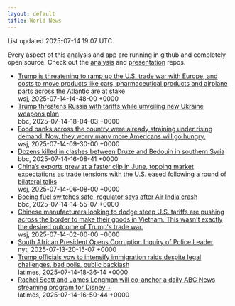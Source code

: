 ```yaml
---
layout: default
title: World News
---
```


<div markdown="0">
<div class="byline small text-muted">List updated <span class="datetime">2025-07-14 19:07 UTC</span>.</div>

<p>Every aspect of this analysis and app are running in github and completely open source. Check out the <a href="https://github.com/Castro-Media/Analysis">analysis</a> and <a href="https://github.com/Castro-Media/TopStoryReview.com">presentation</a> repos.</p>
<ul>
<li><a href='https://www.wsj.com/economy/trade/european-union-exports-tariffs-explained-64acab19'>Trump is threatening to ramp up the U.S. trade war with Europe, and costs to move products like cars, pharmaceutical products and airplane parts across the Atlantic are at stake</a><div class='byline small text-muted'>wsj, <span class="datetime">2025-07-14-14-48-00 +0000</span></div></li>
<li><a href='https://www.bbc.com/news/articles/czdv20v9lp1o'>Trump threatens Russia with tariffs while unveiling new Ukraine weapons plan</a><div class='byline small text-muted'>bbc, <span class="datetime">2025-07-14-18-04-03 +0000</span></div></li>
<li><a href='https://www.wsj.com/economy/food-banks-are-running-out-of-food-exactly-when-more-americans-will-need-them-b6f4d784'>Food banks across the country were already straining under rising demand. Now, they worry many more Americans will go hungry.</a><div class='byline small text-muted'>wsj, <span class="datetime">2025-07-14-09-30-00 +0000</span></div></li>
<li><a href='https://www.bbc.com/news/articles/cgmwp70pwmyo'>Dozens killed in clashes between Druze and Bedouin in southern Syria</a><div class='byline small text-muted'>bbc, <span class="datetime">2025-07-14-16-08-41 +0000</span></div></li>
<li><a href='https://www.wsj.com/economy/trade/chinas-exports-beat-expectations-in-boost-for-economy-a75f43a5'>China&#8217;s exports grew at a faster clip in June, topping market expectations as trade tensions with the U.S. eased following a round of bilateral talks</a><div class='byline small text-muted'>wsj, <span class="datetime">2025-07-14-06-08-00 +0000</span></div></li>
<li><a href='https://www.bbc.com/news/articles/ce9xpgnx3vdo'>Boeing fuel switches safe, regulator says after Air India crash</a><div class='byline small text-muted'>bbc, <span class="datetime">2025-07-14-14-55-07 +0000</span></div></li>
<li><a href='https://www.wsj.com/economy/trade/vietnam-china-manufacturing-trump-tariffs-58767ba2'>Chinese manufacturers looking to dodge steep U.S. tariffs are pushing across the border to make their goods in Vietnam. This wasn't exactly the desired outcome of Trump's trade war.</a><div class='byline small text-muted'>wsj, <span class="datetime">2025-07-14-02-00-00 +0000</span></div></li>
<li><a href='https://www.nytimes.com/2025/07/13/world/africa/south-africa-police-corruption-ramaphosa.html'>South African President Opens Corruption Inquiry of Police Leader</a><div class='byline small text-muted'>nyt, <span class="datetime">2025-07-13-20-15-07 +0000</span></div></li>
<li><a href='https://www.latimes.com/california/story/2025-07-14/la-me-trump-sweeps-ice'>Trump officials vow to intensify immigration raids despite legal challenges, bad polls, public backlash</a><div class='byline small text-muted'>latimes, <span class="datetime">2025-07-14-18-36-14 +0000</span></div></li>
<li><a href='https://www.latimes.com/entertainment-arts/business/story/2025-07-14/abc-news-will-produce-a-daily-streaming-program-for-disney'>Rachel Scott and James Longman will co-anchor a  daily ABC News streaming program for Disney +</a><div class='byline small text-muted'>latimes, <span class="datetime">2025-07-14-16-50-44 +0000</span></div></li>
</ul>
</div>

